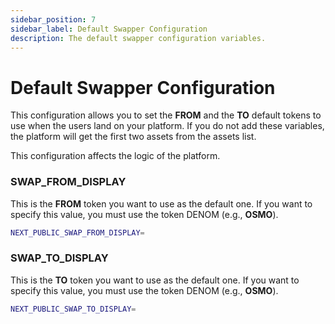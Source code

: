 ```yaml
---
sidebar_position: 7
sidebar_label: Default Swapper Configuration
description: The default swapper configuration variables.
---
```


# Default Swapper Configuration

This configuration allows you to set the **FROM** and the **TO** default tokens
to use when the users land on your platform. If you do not add these variables, 
the platform will get the first two assets from the assets list.

This configuration affects the logic of the platform.

### SWAP_FROM_DISPLAY

This is the **FROM** token you want to use as the default one. If you want to 
specify this value, you must use the token DENOM (e.g., **OSMO**).

```bash
NEXT_PUBLIC_SWAP_FROM_DISPLAY=
```

### SWAP_TO_DISPLAY

This is the **TO** token you want to use as the default one. If you want to 
specify this value, you must use the token DENOM (e.g., **OSMO**).

```bash
NEXT_PUBLIC_SWAP_TO_DISPLAY=
```